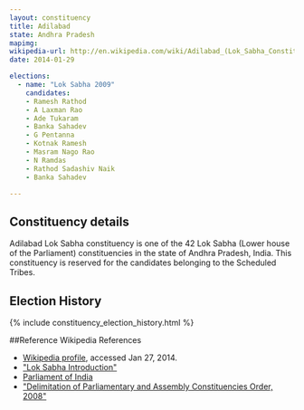 ```yaml
---
layout: constituency
title: Adilabad
state: Andhra Pradesh
mapimg: 
wikipedia-url: http://en.wikipedia.com/wiki/Adilabad_(Lok_Sabha_Constituency)
date: 2014-01-29

elections: 
  - name: "Lok Sabha 2009"
    candidates: 
    - Ramesh Rathod 
    - A Laxman Rao 
    - Ade Tukaram 
    - Banka Sahadev 
    - G Pentanna 
    - Kotnak Ramesh 
    - Masram Nago Rao 
    - N Ramdas 
    - Rathod Sadashiv Naik 
    - Banka Sahadev 

---
```

## Constituency details
Adilabad Lok Sabha constituency is one of the 42 Lok Sabha (Lower house of the Parliament) constituencies in the state of Andhra Pradesh, India. This constituency is reserved for the candidates belonging to the Scheduled Tribes.




## Election History
{% include constituency_election_history.html %}

##Reference
Wikipedia References
- [Wikipedia profile]({{page.profile.wikipedia}}), accessed Jan 27, 2014.
- ["Lok Sabha Introduction"][wiki1]
- [Parliament of India][wiki2]
- ["Delimitation of Parliamentary and Assembly Constituencies Order, 2008"][wiki3]

[wiki1]: http://parliamentofindia.nic.in/ls/intro/introls.htm
[wiki2]: /wiki/Parliament_of_India
[wiki3]: http://eci.nic.in/eci_main/CurrentElections/CONSOLIDATED_ORDER%20_ECI%20.pdf

